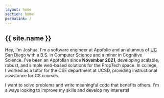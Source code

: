 ```yaml
---
layout: home
section: home
permalink: /
---
```

## {{ site.name }}
Hey, I'm Joshua. I'm a software engineer at Appfolio and an alumnus of [UC San Diego](https://ucsd.edu) with a B.S. in Computer Science and a minor in Cognitive Science.  I've been an Appfolian since **November 2021**, developing scalable, robust, and simple web-based solutions for the PropTech space. In college, I worked as a tutor for the CSE department at UCSD, providing instructional assistance for CS courses.

I want to solve problems and write meaningful code that benefits others. I'm always looking to improve my skills and develop my interests!